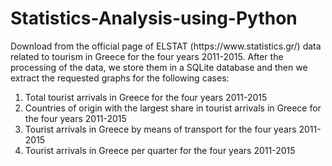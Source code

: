 # Statistics-Analysis-using-Python

<p>Download from the official page of ELSTAT (https://www.statistics.gr/) data related to tourism in Greece for the four years 2011-2015.
After the processing of the data, we store them in a SQLite database and then we extract the requested graphs for the following cases:</p>

1. Total tourist arrivals in Greece for the four years 2011-2015
2. Countries of origin with the largest share in tourist arrivals in Greece for the four years 2011-2015
3. Tourist arrivals in Greece by means of transport for the four years 2011-2015
4. Tourist arrivals in Greece per quarter for the four years 2011-2015

